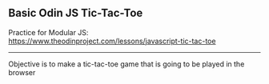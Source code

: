 Basic Odin JS Tic-Tac-Toe
-
Practice for Modular JS: https://www.theodinproject.com/lessons/javascript-tic-tac-toe
***
Objective is to make a tic-tac-toe game that is going to be played in the browser